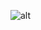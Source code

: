 
![alt][image]

[image]:http://www.plantuml.com/plantuml/png/VPGnRzj038Nt-nMSukaCwrAqo1QZ2Je55PAqY-7XggFbIoJIvL5et5zVw5n3SInhyN1yV2JVP-WsgHUjFQcQRGm86sRznMz6epO8t-zBOsQW7FpUv5-82Tp25NPnOzqNy1JwbueR5WmG2Uwyl7uJtFTzVvdRB4cLRz2KmYzOAUIPWyrdivD8cZNm1_6rsHywdJ7MzZlyBE0h2y8p-cgB0bUm36sac5Iyie2rPZKbM8DFiCf6wu_JtI9lY1J-lnM5TJTJXwtAnXD5gYzvDJvfWYBVaenkaM3rYB-xADWYQLgFAkumnPgEDNTQuzP7WYleA2ee9itZnwHF_Kgm4IQrI65SLA9ikFLKOJQxiD5ZHnfRX6uNlE87pS1cNi03XpH9Pn1CqfaFVBmUYSrIJ-U4ahE5lIuc8IqxPIYVboVkq_xZvExVL7obS3G4PPY_U1dFxCUkONymauw6fhu3GYUHQf2SwtcWGwBky7z_qYuWQP_W34OlSkVtpCyk6kZFXhuBmRtVuZfpVR_5KFi43x7E-58kt2A5_1dv1m00
